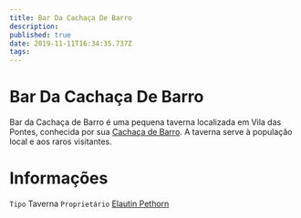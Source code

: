 ```yaml
---
title: Bar Da Cachaça De Barro
description: 
published: true
date: 2019-11-11T16:34:35.737Z
tags: 
---
```


<!-- SUBTITLE: Visão geral sobre Bar Da Cachaça De Barro -->

# Bar Da Cachaça De Barro
Bar da Cachaça de Barro é uma pequena taverna localizada em Vila das Pontes, conhecida por sua [Cachaça de Barro](http://localhost/itens/cachaca-de-barro#cachaca-de-barro). A taverna serve à população local e aos raros visitantes.

# Informações
`Tipo` Taverna
`Proprietário` [Elautin Pethorn](http://localhost/individuos/elautin-pethorn#elautin-pethorn)


